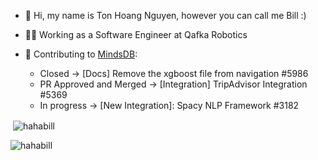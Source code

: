 - 👋 Hi, my name is Ton Hoang Nguyen, however you can call me Bill :)


- 🧑‍💻 Working as a Software Engineer at Qafka Robotics


- 🎁 Contributing to [MindsDB](https://github.com/mindsdb/mindsdb):
   - Closed -> [Docs] Remove the xgboost file from navigation #5986
   - PR Approved and Merged -> [Integration] TripAdvisor Integration #5369
   - In progress -> [New Integration]: Spacy NLP Framework #3182

<!---
HahaBill/HahaBill is a ✨ special ✨ repository because its `README.md` (this file) appears on your GitHub profile.
You can click the Preview link to take a look at your changes.
--->

<p>&nbsp;<img align="center" src="https://github-readme-stats.vercel.app/api?username=hahabill&show_icons=true&locale=en" alt="hahabill" /></p>

<p><img align="center" src="https://github-readme-streak-stats.herokuapp.com/?user=hahabill&" alt="hahabill" /></p>
